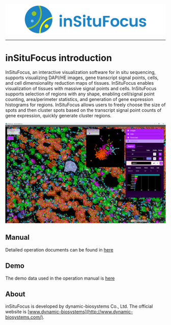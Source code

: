 ![logo](https://github.com/DynamicBiosystems/inSituFocus/blob/main/logo.png)

---

# inSituFocus introduction
InSituFocus, an interactive visualization software for in situ sequencing, supports visualizing DAPI/HE images, gene transcript signal points, cells, and cell dimensionality reduction maps of tissues. InSituFocus enables visualization of tissues with massive signal points and cells. InSituFocus supports selection of regions with any shape, enabling cell/signal point counting, area/perimeter statistics, and generation of gene expression histograms for regions. InSituFocus allows users to freely choose the size of spots and then cluster spots based on the transcript signal point counts of gene expression, quickly generate cluster regions.

![inSituFocus](https://github.com/DynamicBiosystems/inSituFocus/blob/main/inSituFocus.png)

## Manual
Detailed operation documents can be found in [here](https://github.com/DynamicBiosystems/inSituFocus/blob/main/inSituFocus-v1.0.0_operation_manual.pdf)

## Demo
The demo data used in the operation manual is [here](https://github.com/DynamicBiosystems/inSituFocus/tree/main/inSituFocus_demo_data)

## About
inSituFocus is developed by dynamic-biosystems Co., Ltd. The official website is [www.dynamic-biosystems](http://www.dynamic-biosystems.com/).
